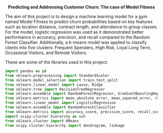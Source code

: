 <p align="center"><b>Predicting and Addressing Customer Churn: The case of Model Fitness</b></p>

The aim of this project is to design a machine learning model for a gym named Model Fitness to predict churn probabilities based on key features such as location distance, contract length, and attendance to group classes. 
For the model, logistic regression was used as it demonstrated better performance in accuracy, precision, and recall compared to the Random Forest Classifier. Additionally, a k-means model was applied to classify clients into five clusters: Frequent Spenders, High Risk, Loyal Long Term, Occasional Visitors, and Remote Visitors.

These are some of the libraries used in this project:

```python
import pandas as pd
from sklearn.preprocessing import StandardScaler
from sklearn.model_selection import train_test_split
from sklearn.linear_model import Lasso, Ridge
from sklearn.tree import DecisionTreeRegressor
from sklearn.ensemble import RandomForestRegressor, GradientBoostingRegressor
from sklearn.metrics import mean_absolute_error, mean_squared_error, r2_score
from sklearn.linear_model import LogisticRegression
from sklearn.ensemble import RandomForestClassifier
from sklearn.metrics import accuracy_score, precision_score, recall_score
import scipy.cluster.hierarchy as sch
from sklearn.cluster import KMeans
from scipy.cluster.hierarchy import dendrogram, linkage
```
